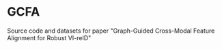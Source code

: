 # GCFA
Source code and datasets for paper "Graph-Guided Cross-Modal Feature Alignment for Robust VI-reID"
